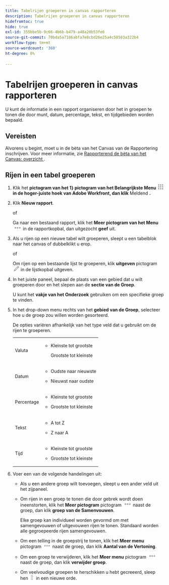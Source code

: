 ```yaml
---
title: Tabelrijen groeperen in canvas rapporteren
description: Tabelrijen groeperen in canvas rapporteren
hidefromtoc: true
hide: true
exl-id: 355bbe5b-9c66-4b6b-b479-a48a20b53fe6
source-git-commit: 70bda5a7186abfa7e8cbd26e25a4c58583a322b4
workflow-type: tm+mt
source-wordcount: '360'
ht-degree: 0%

---
```


# Tabelrijen groeperen in canvas rapporteren

U kunt de informatie in een rapport organiseren door het in groepen te tonen die door munt, datum, percentage, tekst, en tijdgebieden worden bepaald.

## Vereisten

Alvorens u begint, moet u in de bèta van het Canvas van de Rapportering inschrijven. Voor meer informatie, zie [&#x200B; Rapporterend de bèta van het Canvas: overzicht &#x200B;](/help/quicksilver/product-announcements/betas/canvas-dashboards-beta/reporting-canvas-beta-overview.md).

## Rijen in een tabel groeperen

1. Klik het **pictogram van het 1&rbrace; pictogram van het Belangrijkste Menu ![&#x200B; &#x200B;](assets/main-menu-icon.png) in de hoger-juiste hoek van Adobe Workfront, dan klik** Meldend **.**
1. Klik **Nieuw rapport**.

   of

   Ga naar een bestaand rapport, klik het **Meer pictogram van het Menu** ![&#x200B; Meer pictogram &#x200B;](assets/more-icon.png) in de rapportkopbal, dan uitgezocht **geef** uit.

1. Als u rijen op een nieuwe tabel wilt groeperen, sleept u een tabelblok naar het canvas of dubbelklikt u erop.

   of

   Om rijen op een bestaande lijst te groeperen, klik **uitgeven** pictogram ![&#x200B; pictogram &#x200B;](assets/edit-icon.png) in de lijstkopbal uitgeven.

1. In het juiste paneel, bepaal de plaats van een gebied dat u wilt groeperen door en het slepen aan de **sectie van de Groep**.

   U kunt het **vakje van het Onderzoek** gebruiken om een specifieke groep te vinden.

1. In het drop-down menu rechts van het **gebied van de Groep**, selecteer hoe u de groep zou willen worden gesorteerd.

   De opties variëren afhankelijk van het type veld dat u gebruikt om de rijen te groeperen.

   <table style="table-layout:auto"> 
    <col> 
    <col> 
    <tbody> 
     <tr> 
      <td role="rowheader">Valuta</td> 
      <td> 
       <ul> 
        <li> <p>Kleinste tot grootste</p> <p>Grootste tot kleinste</p> </li> 
       </ul> </td> 
     </tr> 
     <tr> 
      <td role="rowheader">Datum</td> 
      <td> 
       <ul> 
        <li> <p>Oudste naar nieuwste</p> </li> 
        <li> <p>Nieuwst naar oudste</p> </li> 
       </ul> </td> 
     </tr> 
     <tr> 
      <td role="rowheader">Percentage</td> 
      <td> 
       <ul> 
        <li> <p>Kleinste tot grootste</p> </li> 
        <li> <p>Grootste tot kleinste</p> </li> 
       </ul> </td> 
     </tr> 
     <tr> 
      <td role="rowheader">Tekst</td> 
      <td> 
       <ul> 
        <li> <p>A tot Z</p> </li> 
        <li> <p>Z naar A</p> </li> 
       </ul> </td> 
     </tr> 
     <tr> 
      <td role="rowheader">Tijd</td> 
      <td> 
       <ul> 
        <li> <p>Kleinste tot grootste</p> </li> 
        <li> <p>Grootste tot kleinste</p> </li> 
       </ul> </td> 
     </tr> 
    </tbody> 
   </table>

1. Voer een van de volgende handelingen uit:

   * Als u een andere groep wilt toevoegen, sleept u een ander veld uit het zijpaneel.
   * Om rijen in een groep te tonen die door gebrek wordt doen ineenstorten, klik het **Meer pictogram** pictogram ![&#x200B; Meer pictogram &#x200B;](assets/more-icon.png) naast de groep, dan klik **groep van de Samenvouwen**.

     Elke groep kan individueel worden gevormd om met samengevouwen of uitgevouwen rijen te tonen. Standaard worden alle gegroepeerde rijen samengevouwen.

   * Om een telling in de groepstrij te tonen, klik het **Meer menu** pictogram ![&#x200B; Meer pictogram &#x200B;](assets/more-icon-27x15.png) naast de groep, dan klik **Aantal van de Vertoning**.
   * Om een groep te verwijderen, klik het **Meer menu** pictogram ![&#x200B; Meer pictogram &#x200B;](assets/more-icon.png) naast de groep, dan klik **verwijder groep**.
   * Om veelvoudige groepen te herschikken u hebt gecreeerd, sleep hen ![&#x200B; pictogram van de Beweging &#x200B;](assets/move-icon---dots.png) in een nieuwe orde.
